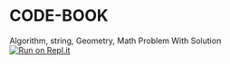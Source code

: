 # CODE-BOOK
Algorithm, string, Geometry, Math Problem With Solution  
[![Run on Repl.it](https://repl.it/badge/github/Aronnok093/CODE-BOOK)](https://repl.it/github/Aronnok093/CODE-BOOK)